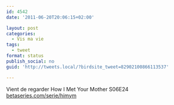 ```yaml
---
id: 4542
date: '2011-06-20T20:06:15+02:00'

layout: post
categories:
  - Vis ma vie
tags:
  - tweet
format: status
publish_social: no
guid: 'http://tweets.local/?birdsite_tweet=82902100866113537'

---
```


Vient de regarder How I Met Your Mother S06E24 [betaseries.com/serie/himym](https://www.betaseries.com/serie/himym)